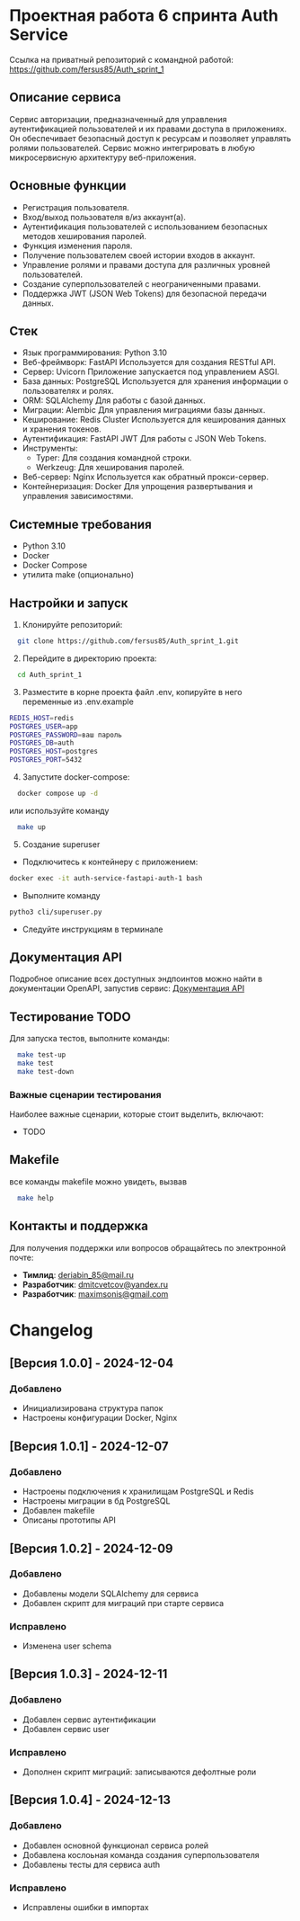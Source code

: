 # Проектная работа 6 спринта Auth Service
Ссылка на приватный репозиторий с командной работой: https://github.com/fersus85/Auth_sprint_1

## Описание сервиса
Сервис авторизации, предназначенный для управления аутентификацией пользователей и их правами доступа в приложениях. Он обеспечивает безопасный доступ к ресурсам и позволяет управлять ролями пользователей. Сервис можно интегрировать в любую микросервисную архитектуру веб-приложения.

## Основные функции
- Регистрация пользователя.
- Вход/выход пользователя в/из аккаунт(а).
- Аутентификация пользователей с использованием безопасных методов хеширования паролей.
- Функция изменения пароля.
- Получение пользователем своей истории входов в аккаунт.
- Управление ролями и правами доступа для различных уровней пользователей.
- Создание суперпользователей с неограниченными правами.
- Поддержка JWT (JSON Web Tokens) для безопасной передачи данных.

## Стек
- Язык программирования: Python 3.10
- Веб-фреймворк: FastAPI
  Используется для создания RESTful API.
- Сервер: Uvicorn
  Приложение запускается под управлением ASGI.
- База данных: PostgreSQL
  Используется для хранения информации о пользователях и ролях.
- ORM: SQLAlchemy
  Для работы с базой данных.
- Миграции: Alembic
  Для управления миграциями базы данных.
- Кеширование: Redis Cluster
  Используется для кеширования данных и хранения токенов.
- Аутентификация: FastAPI JWT
  Для работы с JSON Web Tokens.
- Инструменты:
  - Typer: Для создания командной строки.
  - Werkzeug: Для хеширования паролей.
- Веб-сервер: Nginx
  Используется как обратный прокси-сервер.
- Контейнеризация: Docker
  Для упрощения развертывания и управления зависимостями.

## Системные требования
- Python 3.10
- Docker
- Docker Compose
- утилита make (опционально)

## Настройки и запуск
1. Клонируйте репозиторий:
```bash
  git clone https://github.com/fersus85/Auth_sprint_1.git
```
2. Перейдите в директорию проекта:
```bash
  cd Auth_sprint_1
```
3. Разместите в корне проекта файл .env, копируйте в него переменные из .env.example
```bash
REDIS_HOST=redis
POSTGRES_USER=app
POSTGRES_PASSWORD=ваш пароль
POSTGRES_DB=auth
POSTGRES_HOST=postgres
POSTGRES_PORT=5432
```
4. Запустите docker-compose:
```bash
  docker compose up -d
```
или используйте команду
```bash
  make up
```
5. Создание superuser
- Подключитесь к контейнеру с приложением:
```bash
docker exec -it auth-service-fastapi-auth-1 bash
```
- Выполните команду
```bash
pytho3 cli/superuser.py
```
- Следуйте инструкциям в терминале

## Документация API
Подробное описание всех доступных эндпоинтов можно найти в документации OpenAPI, запустив сервис:
[Документация API](http://localhost:80/api/openapi)

## Тестирование TODO
Для запуска тестов, выполните команды:
```bash
  make test-up
  make test
  make test-down
```

### Важные сценарии тестирования
Наиболее важные сценарии, которые стоит выделить, включают:
- TODO

## Makefile
все команды makefile можно увидеть, вызвав
```bash
  make help
```

## Контакты и поддержка
Для получения поддержки или вопросов обращайтесь по электронной почте:
- **Тимлид**: deriabin_85@mail.ru
- **Разработчик**: dmitcvetcov@yandex.ru
- **Разработчик**: maximsonis@gmail.com

# Changelog

## [Версия 1.0.0] - 2024-12-04
### Добавлено
- Инициализирована структура папок
- Настроены конфигурации Docker, Nginx

## [Версия 1.0.1] - 2024-12-07
### Добавлено
- Настроены подключения к хранилищам PostgreSQL и Redis
- Настроены миграции в бд PostgreSQL
- Добавлен makefile
- Описаны прототипы API

## [Версия 1.0.2] - 2024-12-09
### Добавлено
- Добавлены модели SQLAlchemy для сервиса
- Добавлен скрипт для миграций при старте сервиса
### Исправлено
- Изменена user schema

## [Версия 1.0.3] - 2024-12-11
### Добавлено
- Добавлен сервис аутентификации
- Добавлен сервис user
### Исправлено
- Дополнен скрипт миграций: записываются дефолтные роли

## [Версия 1.0.4] - 2024-12-13
### Добавлено
- Добавлен основной функционал сервиса ролей
- Добавлена кослоьная команда создания суперпользователя
- Добавлены тесты для сервиса auth
### Исправлено
- Исправлены ошибки в импортах
